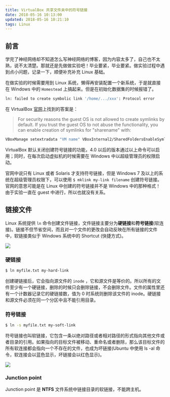 ```yaml
---
title: VirtualBox 共享文件夹中的符号链接
date: 2018-05-16 10:13:00
updated: 2018-05-16 10:21:10
tags: Linux
---
```


## 前言

学完了神经网络却不知道怎么写神经网络的博客，因为内容太多了，自己也不太熟，说不太清楚。那就还是先做做实验吧！毕业要紧，毕业要紧。做实验过程中遇到点小问题，记录一下，顺便补充补充 Linux 基础。

<!-- more -->

在做实验的时候需要用到 Linux 系统，懒得再安装配置一个新系统，于是就直接在 Windows 中的 `Homestead` 上搞起来。但是在初始化数据集的时候报错了。

``` bash
ln: failed to create symbolic link '/home/.../xxx': Protocol error
```

在 VirtualBox [官网](https://www.virtualbox.org/manual/ch04.html#sharedfolders)上找到的答案是：

> For security reasons the guest OS is not allowed to create symlinks by default. If you trust the guest OS to not abuse the functionality, you can enable creation of symlinks for "sharename" with:

``` bash
VBoxManage setextradata "VM name" VBoxInternal2/SharedFoldersEnableSymlinksCreate/sharename 1
```

 VirtualBox 默认关闭创建符号链接的功能，4.0 以后的版本通过以上命令可以启用；同时，在每次启动虚拟机的时候需要在 Windows 中以超级管理员的权限启动。

官网中说只有 Linux 或者 Solaris 才支持符号链接，但是 Windows 7 及以上的系统在超级管理员权限下，可以使用 `$ mklink my-link filename` 创建符号链接。官网的意思可能是在  Linux 中创建的符号链接并不是 Windows 中的那种格式！由于实验一直在 guest 中进行，所以也就没有关系。

## 链接文件

Linux 系统提供 `ln` 命令创建文件链接，文件链接主要分为**硬链接**和**符号链接**(软连接)。链接不但节省空间，而且对一个文件的更改会自动反映在所有链接的文件中，软链接类似于 Windows 系统中的 Shortcut (快捷方式)。

![](https://s1.ax2x.com/2018/05/16/xuabz.jpg)

### 硬链接

``` bash
$ ln myfile.txt my-hard-link
```

创建硬链接后，它会指向源文件的 `inode` ，它和源文件是等价的。所以所有的文件至少有一个硬链接，删除的时候只会删除链接，不会删除文件。文件的属性里还有一个计数器记录它的硬链接数，值为 0 时系统则删除该文件的 inode。硬链接和源文件必须在同一个分区中且不能引用目录。

### 符号链接

``` bash
$ ln -s myfile.txt my-soft-link
```

符号链接也叫软链接，它包含一条以绝对路径或者相对路径的形式指向其他文件或者目录的引用。如果指向的目标文件被移动、重命名或者删除，那么该目标文件的所有软连接都会指向一个不存在的文件，也成为坏链接(Ubuntu 中使用 ls -al 命令，软连接会以蓝色显示，坏链接会以红色显示)。

![](https://s1.ax2x.com/2018/05/16/xuNKd.png)

### Junction point

Junction point 是 **NTFS** 文件系统中链接目录的软链接，不能跨主机。